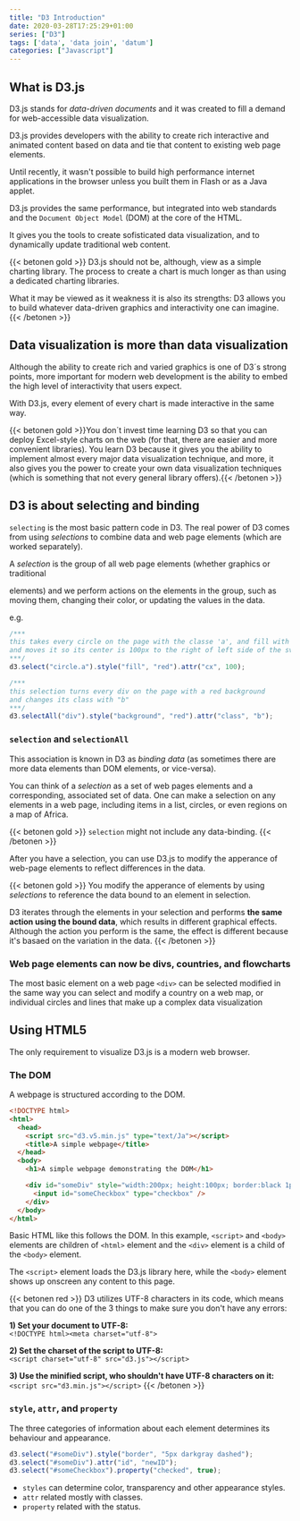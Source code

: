 ```yaml
---
title: "D3 Introduction"
date: 2020-03-28T17:25:29+01:00
series: ["D3"]
tags: ['data', 'data join', 'datum']
categories: ["Javascript"]
---
```


## What is D3.js
D3.js stands for _data-driven documents_ and it was created to fill a demand for web-accessible data visualization.

D3.js provides developers with the ability to create rich interactive and animated content based on data and tie that content to existing web page elements.

Until recently, it wasn't possible to build high performance internet applications in the browser unless you built them in Flash or as a Java applet.

D3.js provides the same performance, but integrated into web standards and the `Document Object Model` (DOM) at the core of the HTML. 

It gives you the tools to create sofisticated data visualization, and to dynamically update traditional web content. 

{{< betonen gold >}}
D3.js should not be, although, view as a simple charting library. The process to create a chart is much longer as than using a dedicated charting libraries.

What it may be viewed as it weakness it is also its strengths: D3 allows you to build whatever data-driven graphics and interactivity one can imagine.
{{< /betonen >}}


## Data visualization is more than data visualization

Although the ability to create rich and varied graphics is one of D3´s strong points, more important for modern web development is the ability to embed the high level of interactivity that users expect. 

With D3.js, every element of every chart is made interactive in the same way.


{{< betonen gold >}}You don´t invest time learning D3 so that you can deploy Excel-style charts on the web (for that, there are easier and more convenient libraries).
You learn D3 because it gives you the ability to implement almost every major data visualization technique, and more, it also gives you the power to create your own data visualization techniques (which is something that not every general library offers).{{< /betonen >}}

## D3 is about selecting and binding

`selecting` is the most basic pattern code in D3. The real power of D3 comes from using _selections_ to combine data and web page elements (which are worked separately).

A _selection_ is the group of all web page elements (whether graphics or traditional <div> elements) and we perform actions on the elements in the group, such as moving them, changing their color, or updating the values in the data.

e.g.

```javascript
/***
this takes every circle on the page with the classe 'a', and fill with red
and moves it so its center is 100px to the right of left side of the svg canvas.
***/ 
d3.select("circle.a").style("fill", "red").attr("cx", 100); 

/***
this selection turns every div on the page with a red background 
and changes its class with "b"
***/ 
d3.selectAll("div").style("background", "red").attr("class", "b"); 
```


### `selection` and `selectionAll`
This association is known in D3 as _binding data_ (as sometimes there are more data elements than DOM elements, or vice-versa).

You can think of a _selection_ as a set of web pages elements and a corresponding, associated set of data. One can make a selection on any elements in a web page, including items in a list, circles, or even regions on a map of Africa.

{{< betonen gold >}}
`selection` might not include any data-binding.
{{< /betonen >}}

After you have a selection, you can use D3.js to modify the apperance of web-page elements to reflect differences in the data.

{{< betonen gold >}}
You modify the apperance of elements by using _selections_ to reference the data bound to an element in selection. 

D3 iterates through the elements in your selection and performs **the same action using the bound data**, which results in different graphical effects. Although the action you perform is the same, the effect is different because it's basaed on the variation in the data.
{{< /betonen >}}

### Web page elements can now be divs, countries, and flowcharts
The most basic element on a web page `<div>` can be selected modified in the same way you can select and modify a country on a web map, or individual circles and lines that make up a complex data visualization

## Using HTML5

The only requirement to visualize D3.js is a modern web browser.

### The DOM
A webpage is structured according to the DOM.

```html
<!DOCTYPE html>
<html>
  <head>
    <script src="d3.v5.min.js" type="text/Ja"></script>
    <title>A simple webpage</title>
  </head>
  <body>
    <h1>A simple webpage demonstrating the DOM</h1>

    <div id="someDiv" style="width:200px; height:100px; border:black 1px solid;">
      <input id="someCheckbox" type="checkbox" />
    </div>
  </body>
</html>
```
Basic HTML like this follows the DOM. In this example, `<script>` and `<body>` elements are children of `<html>` element and the `<div>` element is a child of the `<body>` element.

The `<script>` element loads the D3.js library here, while the `<body>` element shows up onscreen any content to this page.

{{< betonen red >}}
D3 utilizes UTF-8 characters in its code, which means that you can do one of the 3 things to make sure you don't have any errors:

**1) Set your document to UTF-8:**  
`<!DOCTYPE html><meta charset="utf-8">`

**2) Set the charset of the script to UTF-8:**  
`<script charset="utf-8" src="d3.js"></script>`

**3) Use the minified script, who shouldn't have UTF-8 characters on it:**  
`<script src="d3.min.js"></script>`
{{< /betonen >}}

### `style`, `attr`, and `property`
The three categories of information about each element determines its behaviour and appearance.

```javascript
d3.select("#someDiv").style("border", "5px darkgray dashed");
d3.select("#someDiv").attr("id", "newID");
d3.select("#someCheckbox").property("checked", true);
```
- `styles` can determine color, transparency and other appearance styles.
- `attr` related mostly with classes.
- `property` related with the status.
